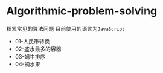 # Algorithmic-problem-solving
积累常见的算法问题
目前使用的语言为`JavaScript`

- 01-人民币转换
- 02-盛水最多的容器
- 03-蜗牛排序
- 04-摘水果
